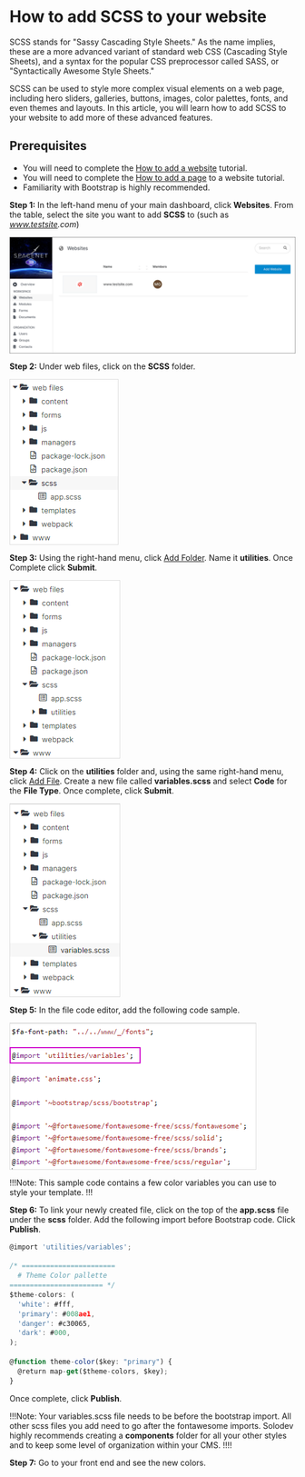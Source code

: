 # How to add SCSS to your website

SCSS stands for "Sassy Cascading Style Sheets." As the name implies, these are a more advanced variant of standard web CSS (Cascading Style Sheets), and a syntax for the popular CSS preprocessor called SASS, or "Syntactically Awesome Style Sheets." 

SCSS can be used to style more complex visual elements on a web page, including hero sliders, galleries, buttons, images, color palettes, fonts, and even themes and layouts. In this article, you will learn how to add SCSS to your website to add more of these advanced features. 

## Prerequisites

- You will need to complete the <a href="/tutorials/websites/add-website/#adding-a-site">How to add a website</a> tutorial.
- You will need to complete the <a href="/tutorials/websites/add-page-template/">How to add a page</a> to a website tutorial.
- Familiarity with Bootstrap is highly recommended. 

**Step 1:** In the left-hand menu of your main dashboard, click **Websites**. From the table, select the site you want to add **SCSS** to (such as *www.testsite<span>.<span>com*)

<img src="../../../../images/add-scss.png" alt="scss folder" style="display: block"></a>

**Step 2:** Under web files, click on the **SCSS** folder. 

<img src="../../../../images/scss-folder.png" alt="scss folder" style="display: block"></a>

**Step 3:** Using the right-hand menu, click <a href="/workspace/websites/manage-folder/addfolder/">Add Folder</a>. Name it **utilities**. Once Complete click **Submit**.

<img src="../../../../images/scss-utilities.png" alt="scss utilities" style="display: block"></a>

**Step 4:** Click on the **utilities** folder and, using the same right-hand menu, click <a href="/workspace/websites/manage-folder/addfile/">Add File</a>. Create a new file called **variables.scss** and select **Code** for the **File Type**. Once complete, click **Submit**.

<img src="../../../../images/scss-utilities-vars.png" alt="scss utilities vars" style="display: block"></a>

**Step 5:** In the file code editor, add the following code sample. 

<img src="../../../../images/scss-import.png" alt="scss import" style="display: block"></a>

!!!Note:
This sample code contains a few color variables you can use to style your template.
!!!

**Step 6:** To link your newly created file, click on the top of the **app.scss** file under the **scss** folder. Add the following import before Bootstrap code. Click **Publish**.

```js
@import 'utilities/variables';

/* =======================
  # Theme Color pallette
======================= */
$theme-colors: (
  'white': #fff,
  'primary': #008ae1,
  'danger': #c30065,
  'dark': #000,
);

@function theme-color($key: "primary") {
  @return map-get($theme-colors, $key);
}
```

Once complete, click **Publish**.

!!!Note:
Your variables.scss file needs to be before the bootstrap import. All other scss files you add need to go after the fontawesome imports. Solodev highly recommends creating a **components** folder for all your other styles and to keep some level of organization within your CMS.
!!!!

**Step 7:** Go to your front end and see the new colors.